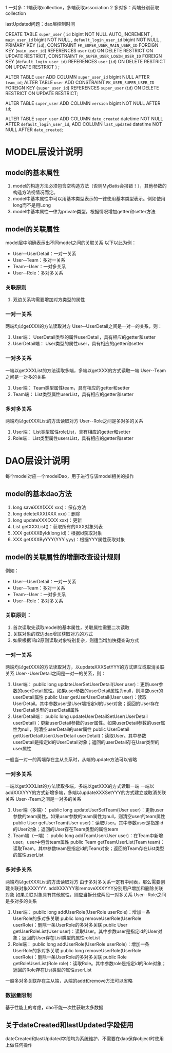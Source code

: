 1  一对多：1端获取collection，多端获取association
2  多对多：两端分别获取collection

lastUpdated问题：dao层控制时间


CREATE TABLE `super_user` (
`id`  bigint NOT NULL AUTO_INCREMENT ,
`main_user_id`  bigint NOT NULL ,
`default_login_user_id`  bigint NOT NULL ,
PRIMARY KEY (`id`),
CONSTRAINT `FK_SUPER_USER_MAIN_USER_ID` FOREIGN KEY (`main_user_id`) REFERENCES `user` (`id`) ON DELETE RESTRICT ON UPDATE RESTRICT,
CONSTRAINT `FK_SUPER_USER_LOGIN_USER_ID` FOREIGN KEY (`default_login_user_id`) REFERENCES `user` (`id`) ON DELETE RESTRICT ON UPDATE RESTRICT
)
;

ALTER TABLE `user`
ADD COLUMN `super_user_id`  bigint NULL AFTER `team_id`;
ALTER TABLE `user` ADD CONSTRAINT `FK_USER_SUPER_USER_ID` FOREIGN KEY (`super_user_id`) REFERENCES `super_user` (`id`) ON DELETE RESTRICT ON UPDATE RESTRICT;

ALTER TABLE `super_user`
ADD COLUMN `version`  bigint NOT NULL AFTER `id`;

ALTER TABLE `super_user`
ADD COLUMN `date_created`  datetime NOT NULL AFTER `default_login_user_id`,
ADD COLUMN `last_updated`  datetime NOT NULL AFTER `date_created`;

# MODEL层设计说明

## model的基本属性

1. model的构造方法必须包含空构造方法（否则MyBatis会报错！），其他参数的构造方法视情况而定。
2. model中基本属性中可以用基本类型表示的一律使用基本类型表示。例如使用long而不是用Long
3. model中基本属性一律为private类型。根据情况增加getter和setter方法

## model的关联属性

model层中明确表示出不同model之间的关联关系
以下以此为例：
* User--UserDetail：一对一关系
* User--Team：多对一关系
* Team--User：一对多关系
* User--Role：多对多关系

### 关联原则

1. 双边关系均需要增加对方类型的属性

### 一对一关系

两端均以getXXX的方法读取对方
User--UserDetail之间是一对一的关系，则：

1. User端：
  UserDetail类型的属性userDetail，具有相应的getter和setter
2. UserDetail端：
  User类型的属性user，具有相应的getter和setter

### 一对多关系

一端以getXXXList的方法读取多端，多端以getXXX的方式读取一端
User--Team之间是一对多的关系
1. User端：
  Team类型属性team，具有相应的getter和setter
2. Team端：
  List<User>类型属性userList，具有相应的getter和setter

### 多对多关系

两端均以getXXXList的方法读取对方
User--Role之间是多对多的关系
1. User端：
  List<Role>类型属性roleList，具有相应的getter和setter
2. Role端：
  List<User>类型属性usersList，具有相应的getter和setter

# DAO层设计说明

每个model对应一个modelDao，用于进行与该model相关的操作

## model的基本dao方法
1. long saveXXX(XXX xxx)：保存方法
2. long deleteXXX(XXX xxx)：删除
3. long updateXXX(XXX xxx)：更新
4. List<XXX> getXXXList()：获取所有的XXX对象列表
4. XXX getXXXById(long id)：根据id获取对象
5. XXX getXXXByYYY(YYY yyy)：根据YYY属性获取对象

## model的关联属性的增删改查设计规则

例如：
* User--UserDetail：一对一关系
* User--Team：多对一关系
* Team--User：一对多关系
* User--Role：多对多关系

### 关联原则：
1. 首次读取先读取model的基本属性，关联属性需要二次读取
2. 关联对象的双边dao增加获取对方的方式
3. 如果根据1和2原则读取对象特别复杂，则适当增加快捷查询方式

### 一对一关系

两端均以getXXX的方法读取对方，以updateXXXSetYYY的方式建立或取消关联关系
User--UserDetail之间是一对一的关系，则：

1. User端：
  public long updateUserSetUserDetail(User user)：更新user参数的userDetail属性。如果user参数的userDetail属性为null，则清空user的userDetail属性
  public User getUserUserDetail(User user)：读取UserDetail。其中参数user是User端指定id的User对象；返回的User存在UserDetail类型的userDetail属性
2. UserDetail端：
  public long updateUserDetailSetUser(UserDetail userDetail)：更新userDetail参数的user属性。如果userDetail参数的user属性为null，则清空userDetail的user属性
  public UserDetail getUserDetailUser(UserDetail userDetail)：读取User。其中参数userDetail是指定id的UserDetail对象；返回的userDetail存在User类型的user属性

一般当一对一的两端存在主从关系时，从端的update方法可以省略

### 一对多关系

一端以getXXXList的方法读取多端，多端以getXXX的方式读取一端
一端以addXXXYYY的方式新增多端，多端以updateXXXSetYYY的方式建立或取消关联关系
User--Team之间是一对多的关系

1. User端（多端）：
  public long updateUserSetTeam(User user)：更新user参数的team属性。如果user参数的team属性为null，则清空user的team属性
  public User getUserTeam(User user)：读取User。其中参数user是指定id的User对象；返回的User存在Team类型的属性team
2. Team端（一端）：
  public long addTeamUser(User user)：在Team中新增user。user中包含team属性
  public Team getTeamUserList(Team team)：读取Team。其中参数team是指定id的Team对象；返回的Team存在List<User>类型的属性userList

### 多对多关系

两端均以getXXXList的方法读取对方
由于多对多关系一定有中间表，那么需要创建关联对象XXXYYY. addXXXYYY和removeXXXYYY分别用户增加和删除关联对象
如果关联对象具有其他属性，则应当拆分成两段一对多关系
User--Role之间是多对多的关系

1. User端：
  public long addUserRole(UserRole userRole)：增加一条UserRole的多对多关联
  public long removeUserRole(UserRole userRole)：删除一条UserRole的多对多关联
  public User getUserRoleList(User user)：读取User。其中参数user是指定id的User对象；返回的User存在List<Role>类型的属性roleList
2. Role端：
  public long addUserRole(UserRole userRole)：增加一条UserRole的多对多关联
  public long removeUserRole(UserRole userRole)：删除一条UserRole的多对多关联
  public Role getRoleUserList(Role role)：读取Role。其中参数role是指定id的Role对象；返回的Role存在List<User>类型的属性userList

一般多对多关联存在主从端，从端的add和remove方法可以省略

### 数据量限制

基于性能上的考虑，dao不能一次性获取太多数据

## 关于dateCreated和lastUpdated字段使用

dateCreated和lastUpdated字段均为系统维护，不需要在dao保存object时使用上做任何操作
